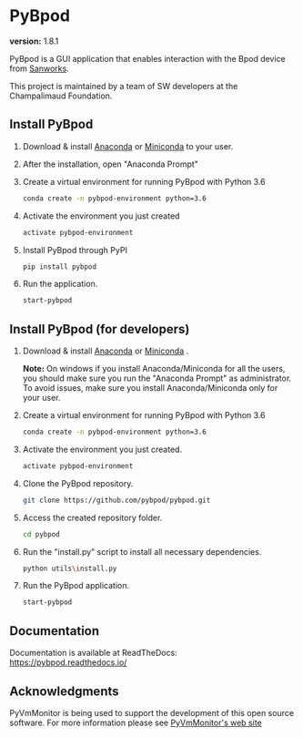# PyBpod #

**version:** 1.8.1

PyBpod is a GUI application that enables interaction with the Bpod device from [Sanworks](https://sanworks.io/).

This project is maintained by a team of SW developers at the Champalimaud Foundation.

## Install PyBpod ##

1. Download & install [Anaconda](https://www.anaconda.com/download/) or [Miniconda](https://conda.io/miniconda.html) to your user.

2. After the installation, open "Anaconda Prompt"

3. Create a virtual environment for running PyBpod with Python 3.6

    ```bash
    conda create -n pybpod-environment python=3.6
    ```

4. Activate the environment you just created

    ```bash
    activate pybpod-environment
    ```

5. Install PyBpod through PyPI

    ```bash
    pip install pybpod
    ```

6. Run the application.

    ```bash
    start-pybpod
    ```

## Install PyBpod (for developers) ##

1. Download & install [Anaconda](https://www.anaconda.com/download/) or [Miniconda](https://conda.io/miniconda.html) .

    **Note:**
    On windows if you install Anaconda/Miniconda for all the users, you should make sure you run the "Anaconda Prompt" as administrator.
    To avoid issues, make sure you install Anaconda/Miniconda only for your user.

2. Create a virtual environment for running PyBpod with Python 3.6

    ```bash
    conda create -n pybpod-environment python=3.6
    ```

3. Activate the environment you just created.

    ```bash
    activate pybpod-environment
    ```

4. Clone the PyBpod repository.

    ```bash
    git clone https://github.com/pybpod/pybpod.git
    ```

5. Access the created repository folder.

    ```bash
    cd pybpod
    ```

6. Run the "install.py" script to install all necessary dependencies.

    ```bash
    python utils\install.py
    ```

7. Run the PyBpod application.

    ```bash
    start-pybpod
    ```

## Documentation ##

Documentation is available at ReadTheDocs: <https://pybpod.readthedocs.io/>

## Acknowledgments ##

PyVmMonitor is being used to support the development of this open source software. For more information please see [PyVmMonitor's web site](http://pyvmmonitor.com)

